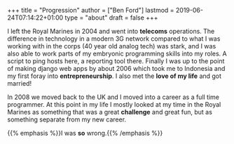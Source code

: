 +++
title = "Progression"
author = ["Ben Ford"]
lastmod = 2019-06-24T07:14:22+01:00
type = "about"
draft = false
+++

I left the Royal Marines in 2004 and went into **telecoms** operations. The
difference in technology in a modern 3G network compared to what I was working
with in the corps (40 year old analog tech) was stark, and I was also able to
work parts of my embryonic programming skills into my roles. A script to ping
hosts here, a reporting tool there. Finally I was up to the point of making
django web apps by about 2006 which took me to Indonesia and my first foray into
**entrepreneurship**. I also met the **love of my life** and got married!

In 2008 we moved back to the UK and I moved into a career as a full time
programmer. At this point in my life I mostly looked at my time in the Royal
Marines as something that was a great **challenge** and great fun, but as something
separate from my new career.

{{% emphasis %}}I was **so** wrong.{{% /emphasis %}}
